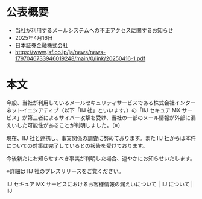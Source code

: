 # 公表概要
- 当社が利用するメールシステムへの不正アクセスに関するお知らせ
- 2025年4月16日
- 日本証券金融株式会社
- https://www.jsf.co.jp/ja/news/news-1797046733946019248/main/0/link/20250416-1.pdf

# 本文
今般、当社が利用しているメールセキュリティサービスである株式会社インターネットイニシアティブ（以下「IIJ 社」といいます。）の「IIJ セキュア MX サービス」が第三者によるサイバー攻撃を受け、当社の一部のメール情報が外部に漏えいした可能性があることが判明しました。（※）

現在、IIJ 社と連携し、事実関係の調査に努めております。また IIJ 社からは本件についての対策は完了しているとの報告を受けております。

今後新たにお知らせすべき事実が判明した場合、速やかにお知らせいたします。

※詳細は IIJ 社のプレスリリースをご覧ください。

IIJ セキュア MX サービスにおけるお客様情報の漏えいについて | IIJ について | IIJ 
